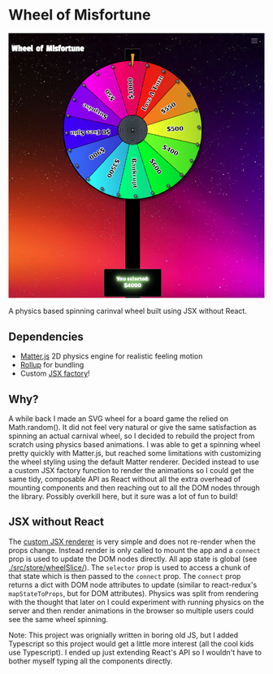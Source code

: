 # Wheel of Misfortune

![Wheel of Misforture](./screenshot.png)

A physics based spinning carinval wheel built using JSX without React.

## Dependencies

- [Matter.js](https://brm.io/matter-js/) 2D physics engine for realistic feeling motion
- [Rollup](https://rollupjs.org/) for bundling
- Custom [JSX factory](./packages/createElement)!

## Why?

A while back I made an SVG wheel for a board game the relied on Math.random(). It did not feel very natural or give the same satisfaction as spinning an actual carnival wheel, so I decided to rebuild the project from scratch using physics based animations. I was able to get a spinning wheel pretty quickly with Matter.js, but reached some limitations with customizing the wheel styling using the default Matter renderer. Decided instead to use a custom JSX factory function to render the animations so I could get the same tidy, composable API as React without all the extra overhead of mounting components and then reaching out to all the DOM nodes through the library. Possibly overkill here, but it sure was a lot of fun to build!

## JSX without React

The [custom JSX renderer](./packages/render/createElement.ts) is very simple and does not re-render when the props change. Instead render is only called to mount the app and a `connect` prop is used to update the DOM nodes directly. All app state is global (see [./src/store/wheelSlice/](./src/store/wheelSlice/)). The `selector` prop is used to access a chunk of that state which is then passed to the `connect` prop. The `connect` prop returns a dict with DOM node attributes to update (similar to react-redux's `mapStateToProps`, but for DOM attributes). Physics was split from rendering with the thought that later on I could experiment with running physics on the server and then render animations in the browser so multiple users could see the same wheel spinning.

Note: This project was orignially written in boring old JS, but I added Typescript so this project would get a little more interest (all the cool kids use Typescript). I ended up just extending React's API so I wouldn't have to bother myself typing all the components directly.
